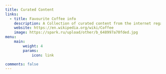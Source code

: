 ```yaml
---
title: Curated Content
links:
  - title: Favourite Coffee info
    description: A Collection of curated content from the internet regarding coffee
    website: https://en.wikipedia.org/wiki/Coffee
    image: https://spark.ru/upload/other/b_648997a70fded.jpg
menu:
    main: 
        weight: 4
        params:
            icon: link

comments: false
---
```



